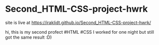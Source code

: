 # Second_HTML-CSS-project-hwrk

site is live at https://iraklidt.github.io/Second_HTML-CSS-project-hwrk/

hi, this is my second profect #HTML #CSS 
I worked for one night but still got the same result :D)
